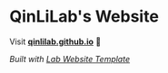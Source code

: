 
# QinLiLab's Website

Visit **[qinlilab.github.io](https://qinlilab.github.io)** 🚀

_Built with [Lab Website Template](https://greene-lab.gitbook.io/lab-website-template-docs)_

